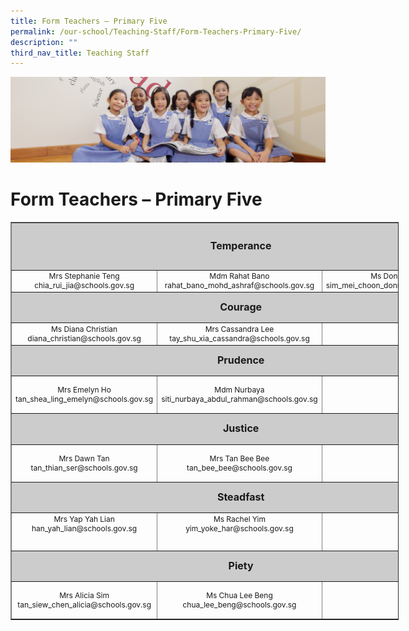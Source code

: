 ```yaml
---
title: Form Teachers – Primary Five
permalink: /our-school/Teaching-Staff/Form-Teachers-Primary-Five/
description: ""
third_nav_title: Teaching Staff
---
```

![](/images/UsefulVideos.jpg)

Form Teachers – Primary Five
============================

<table style="text-align: center; font-size: 12px; border-collapse: collapse; width: 123.248%;" border="1" width="100%">
<tbody>
<tr style="height: 69px;">
<td style="font-size: 16px; background-color: #cccccc; width: 95%; height: 69px;" colspan="3"><strong>Temperance</strong></td>
</tr>
<tr style="height: 26px;">
<td style="width: 32.665%; height: 26px;">Mrs Stephanie Teng<br>
chia_rui_jia@schools.gov.sg</td>
<td style="width: 31%;" width="31%">Mdm Rahat Bano<br>
rahat_bano_mohd_ashraf@schools.gov.sg</td>
<td style="width: 31.335%; height: 26px;">Ms Donna Sim<br>
sim_mei_choon_donna@schools.gov.sg</td>
</tr>
<tr style="height: 42px;">
<td style="font-size: 16px; background-color: #cccccc; width: 95%; height: 42px;" colspan="3"><strong>Courage</strong></td>
</tr>
<tr style="height: 16px;">
<td style="width: 32.665%; height: 16px;">Ms Diana Christian<br>diana_christian@schools.gov.sg</td>
<td style="width: 31%; height: 16px;">Mrs Cassandra Lee<br>
tay_shu_xia_cassandra@schools.gov.sg</td>
<td style="width: 31.335%; height: 16px;"></td>
</tr>
<tr style="height: 42px;">
<td style="font-size: 16px; background-color: #cccccc; width: 95%; height: 42px;" colspan="3"><strong>Prudence</strong></td>
</tr>
<tr>
<td style="width: 32.665%;" width="31%">Mrs Emelyn Ho<br>
tan_shea_ling_emelyn@schools.gov.sg</td>
<td style="width: 31%; height: 55px;">Mdm Nurbaya<br>
siti_nurbaya_abdul_rahman@schools.gov.sg</td>
<td style="width: 31.335%; height: 55px;"></td>
</tr>
<tr style="height: 42.7778px;">
<td style="font-size: 16px; background-color: #cccccc; width: 95%; height: 42.7778px;" colspan="3"><strong>Justice</strong></td>
</tr>
<tr style="height: 55px;">
<td style="width: 32.665%; height: 55px;">Mrs Dawn Tan<br>
tan_thian_ser@schools.gov.sg</td>
<td style="width: 31%;" width="31%">Mrs Tan Bee Bee<br>
tan_bee_bee@schools.gov.sg</td>
<td style="width: 31.335%; height: 55px;"></td>
</tr>
<tr style="height: 42px;">
<td style="font-size: 16px; background-color: #cccccc; width: 95%; height: 42px;" colspan="3"><strong>Steadfast</strong></td>
</tr>
<tr style="height: 55px;" valign="top">
<td style="width: 32.665%; height: 55px;">Mrs Yap Yah Lian<br>
han_yah_lian@schools.gov.sg</td>
<td style="width: 31%; height: 55px;">Ms Rachel Yim<br>
yim_yoke_har@schools.gov.sg</td>
<td style="width: 31.335%; height: 55px;"></td>
</tr>
<tr style="height: 42px;">
<td style="font-size: 16px; background-color: #cccccc; width: 95%; height: 42px;" colspan="3"><strong>Piety</strong></td>
</tr>
<tr>
<td style="width: 32.665%;" width="32%">Mrs Alicia Sim<br>
tan_siew_chen_alicia@schools.gov.sg</td>
<td style="width: 31%;" width="271">Ms Chua Lee Beng<br>
chua_lee_beng@schools.gov.sg</td>
<td style="width: 31.335%; height: 55px;"></td>
</tr>
</tbody>
</table>
